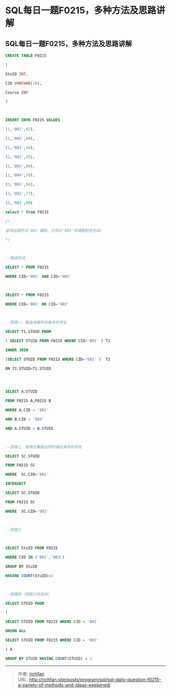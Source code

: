 # SQL每日一题F0215，多种方法及思路讲解

## SQL每日一题F0215，多种方法及思路讲解
```sql
CREATE TABLE F0215

(

StuID INT,

CID VARCHAR(10),

Course INT

)

  

INSERT INTO F0215 VALUES

(1,'001',67),

(1,'002',89),

(1,'003',94),

(2,'001',95),

(2,'002',88),

(2,'004',78),

(3,'001',94),

(3,'002',77),

(3,'003',90)

select * from f0215

/*

查询出既学过'001'课程，也学过'003'号课程的学生ID

*/

  

--错误写法

SELECT * FROM F0215

WHERE CID='001' AND CID='003'

  

SELECT * FROM F0215

WHERE CID='001' OR CID='003'

  

--思路一，取自连接符合条件的学生

SELECT T1.STUID FROM

( SELECT STUID FROM F0215 WHERE CID='001' ) T1

INNER JOIN

(SELECT STUID FROM F0215 WHERE CID='003' )  T2  

ON T2.STUID=T1.STUID

  
  

SELECT A.STUID

FROM F0215 A,F0215 B

WHERE A.CID = '001'

AND B.CID = '003'

AND A.STUID = B.STUID

  

--思路二，使用交集取出同时满足条件的学生

SELECT SC.STUID

FROM F0215 SC

WHERE  SC.CID='001'

INTERSECT

SELECT SC.STUID

FROM F0215 SC

WHERE  SC.CID='003'

  

--思路三

  

SELECT StuID FROM F0215

WHERE CID IN ('001','003')

GROUP BY StuID

HAVING COUNT(StuID)=2

  

--思路四（思路三的变体）

SELECT STUID FROM

(

SELECT STUID FROM F0215 WHERE CID = '001'

UNION ALL

SELECT STUID FROM F0215 WHERE CID = '003'

) A

GROUP BY STUID HAVING COUNT(STUID) = 2
```

---

> 作者: [richfan](https://richfan.site/)  
> URL: http://richfan.site/posts/program/sql/sql-daily-question-f0215-a-variety-of-methods-and-ideas-explained/  

